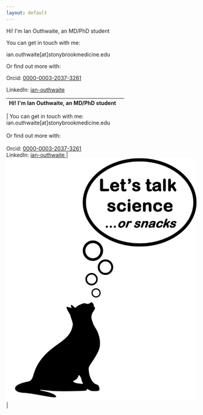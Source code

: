 ```yaml
---
layout: default
---
```


Hi! I'm Ian Outhwaite, an MD/PhD student

You can get in touch with me:

ian.outhwaite[at]stonybrookmedicine.edu

Or find out more with:

Orcid: <a href = "https://orcid.org/0000-0003-2037-3261"> 0000-0003-2037-3261 </a>

LinkedIn: <a href = "https://www.linkedin.com/in/ian-outhwaite"> ian-outhwaite </a>

| Hi! I'm Ian Outhwaite, an MD/PhD student | |
| :--- | ---: |
| 
You can get in touch with me:<br>
ian.outhwaite[at]stonybrookmedicine.edu<br><br>
Or find out more with:<br>  
Orcid: <a href = "https://orcid.org/0000-0003-2037-3261"> 0000-0003-2037-3261 </a><br>
LinkedIn: <a href = "https://www.linkedin.com/in/ian-outhwaite"> ian-outhwaite </a> 
  | <img src="assets/talk.png" /> |




